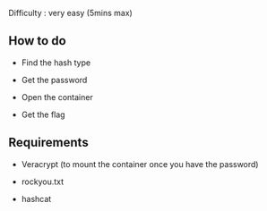 Difficulty : very easy (5mins max)

## How to do

- Find the hash type

- Get the password

- Open the container

- Get the flag

## Requirements

- Veracrypt (to mount the container once you have the password)

- rockyou.txt

- hashcat
